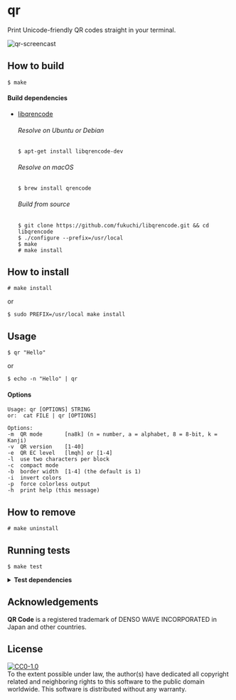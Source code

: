 # qr

Print Unicode-friendly QR codes straight in your terminal.

![qr-screencast](https://user-images.githubusercontent.com/1392048/47276020-47b04800-d582-11e8-9da0-b09d0c949720.gif)


## How to build

    $ make

#### Build dependencies
 - [libqrencode](https://github.com/fukuchi/libqrencode)
   ###### Resolve on Ubuntu or Debian
       $ apt-get install libqrencode-dev
   ###### Resolve on macOS
       $ brew install qrencode
   ###### Build from source
       $ git clone https://github.com/fukuchi/libqrencode.git && cd libqrencode
       $ ./configure --prefix=/usr/local
       $ make
       # make install


## How to install

    # make install
or

    $ sudo PREFIX=/usr/local make install


## Usage

    $ qr "Hello"
or

    $ echo -n "Hello" | qr

#### Options

    Usage: qr [OPTIONS] STRING
    or:  cat FILE | qr [OPTIONS]

    Options:
    -m  QR mode       [na8k] (n = number, a = alphabet, 8 = 8-bit, k = Kanji)
    -v  QR version    [1-40]
    -e  QR EC level   [lmqh] or [1-4]
    -l  use two characters per block
    -c  compact mode
    -b  border width  [1-4] (the default is 1)
    -i  invert colors
    -p  force colorless output
    -h  print help (this message)


## How to remove

    # make uninstall


## Running tests

    $ make test


<details>
    <summary><strong>Test dependencies</strong></summary>
    <br />

 - [autoconf](https://www.gnu.org/software/autoconf/autoconf.html)
   ###### Resolve on Ubuntu or Debian
       $ apt-get install autoconf
   ###### Resolve on macOS
       $ brew install autoconf
 - [zbar](http://zbar.sourceforge.net)
   ###### Resolve on Ubuntu or Debian
       $ apt-get install zbar-tools
   ###### Resolve on macOS
       $ brew install zbar
 - [imagemagick](https://www.imagemagick.org/script/index.php)
   ###### Resolve on Ubuntu or Debian
       $ apt-get install imagemagick
   ###### Resolve on macOS
       $ brew install imagemagick
 - [FreeMono font](https://en.wikipedia.org/wiki/GNU_FreeFont)
   ###### Resolve on Ubuntu or Debian
       $ apt-get install fonts-freefont-ttf
   ###### Resolve on macOS
       $ brew tap homebrew/cask-fonts
       $ brew cask install font-freesans

</details>


## Acknowledgements

**QR Code** is a registered trademark of DENSO WAVE INCORPORATED in Japan
and other countries.


## License

<a href="http://creativecommons.org/publicdomain/zero/1.0/">
    <img src="http://i.creativecommons.org/p/zero/1.0/88x31.png" alt="CC0-1.0" />
</a>
<br />
To the extent possible under law, the author(s) have dedicated all copyright related and neighboring rights to this software to the public domain worldwide.
This software is distributed without any warranty.
